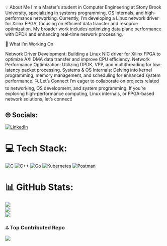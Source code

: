 # 
💡 About Me
I'm a Master’s student in Computer Engineering at Stony Brook University, specializing in systems programming, OS internals, and high-performance networking. Currently, I’m developing a Linux network driver for Xilinx FPGA, focusing on efficient data transfer and resource optimization. My broader work includes optimizing data plane performance with DPDK and enhancing real-time network processing.

🚀 What I’m Working On

Network Driver Development: Building a Linux NIC driver for Xilinx FPGA to optimize AXI DMA data transfer and improve CPU efficiency.
Network Performance Optimization: Utilizing DPDK, VPP, and multithreading for low-latency packet processing.
Systems & OS Internals: Delving into kernel programming, memory management, and scheduling for enhanced system performance.
🔍 Let’s Connect
I’m eager to collaborate on projects related to networking, OS development, and system programming. If you’re exploring high-performance computing, Linux internals, or FPGA-based network solutions, let’s connect!

## 🌐 Socials:
[![LinkedIn](https://img.shields.io/badge/LinkedIn-%230077B5.svg?logo=linkedin&logoColor=white)](https://linkedin.com/in/https://www.linkedin.com/in/mohit-kumar-verma-a94962150/) 

# 💻 Tech Stack:
![C](https://img.shields.io/badge/c-%2300599C.svg?style=for-the-badge&logo=c&logoColor=white) ![C++](https://img.shields.io/badge/c++-%2300599C.svg?style=for-the-badge&logo=c%2B%2B&logoColor=white) ![Go](https://img.shields.io/badge/go-%2300ADD8.svg?style=for-the-badge&logo=go&logoColor=white) ![Kubernetes](https://img.shields.io/badge/kubernetes-%23326ce5.svg?style=for-the-badge&logo=kubernetes&logoColor=white) ![Postman](https://img.shields.io/badge/Postman-FF6C37?style=for-the-badge&logo=postman&logoColor=white)
# 📊 GitHub Stats:
![](https://github-readme-stats.vercel.app/api?username=vemohitt&theme=dark&hide_border=false&include_all_commits=false&count_private=false)<br/>
![](https://github-readme-streak-stats.herokuapp.com/?user=vemohitt&theme=dark&hide_border=false)<br/>
![](https://github-readme-stats.vercel.app/api/top-langs/?username=vemohitt&theme=dark&hide_border=false&include_all_commits=false&count_private=false&layout=compact)

### 🔝 Top Contributed Repo
![](https://github-contributor-stats.vercel.app/api?username=vemohitt&limit=5&theme=dark&combine_all_yearly_contributions=true)
